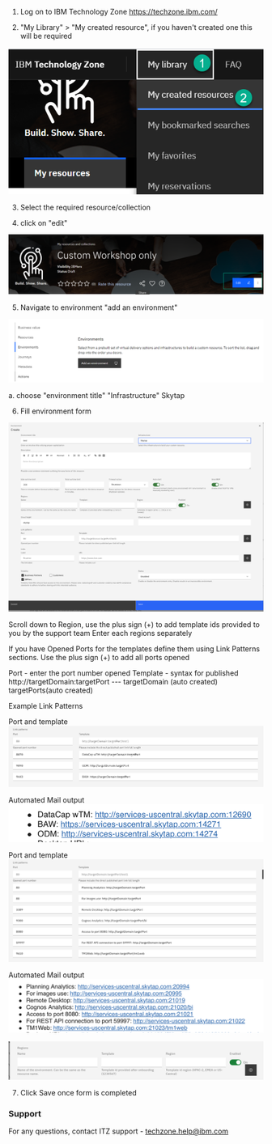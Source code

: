 1. Log on to IBM Technology Zone https://techzone.ibm.com/

2.  "My Library" > "My created resource", if you haven't created one this will be required

![Mycreatedresource](Images/mycreatedresource.png) 

3. Select the required resource/collection

4. click on "edit" 

![editcollection](Images/editcollection.png)

5. Navigate to environment "add an environment"

![addenvironment](Images/addenvironment.png)

a. choose "environment title" "Infrastructure" Skytap

6. Fill environment form 

![environmentform](Images/environmentform.png)

 Scroll down to Region, use the plus sign (+) to add template ids provided to you by the support team Enter each regions separately 

If you have Opened Ports for the templates define them using Link Patterns sections. Use the plus sign (+) to add all ports opened

Port - enter the port number opened
Template - syntax for published  http://targetDomain:targetPort --- targetDomain (auto created) targetPorts(auto created)

Example Link Patterns

Port and template
![port1](Images/port1.png)

Automated Mail output
![mail1](Images/mail1.png)

Port and template
![port2](Images/port2.png)

Automated Mail output
![mail2](Images/mail2.png)

![regiontemplate](Images/regiontemplate.png)

7. Click Save once form is completed

### Support

For any questions, contact ITZ support - techzone.help@ibm.com
